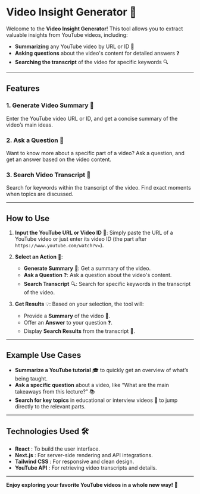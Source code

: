 # Video Insight Generator 🤖

Welcome to the **Video Insight Generator**! This tool allows you to extract valuable insights from YouTube videos, including:

- **Summarizing** any YouTube video by URL or ID 📄
- **Asking questions** about the video's content for detailed answers ❓
- **Searching the transcript** of the video for specific keywords 🔍

---

## Features

### 1. **Generate Video Summary** 📜
   Enter the YouTube video URL or ID, and get a concise summary of the video’s main ideas.

### 2. **Ask a Question** 🤔
   Want to know more about a specific part of a video? Ask a question, and get an answer based on the video content.

### 3. **Search Video Transcript** 🔎
   Search for keywords within the transcript of the video. Find exact moments when topics are discussed.

---

## How to Use

1. **Input the YouTube URL or Video ID** 🔗:
   Simply paste the URL of a YouTube video or just enter its video ID (the part after `https://www.youtube.com/watch?v=`).

2. **Select an Action** 🎯:
   - **Generate Summary** 📜: Get a summary of the video.
   - **Ask a Question** ❓: Ask a question about the video's content.
   - **Search Transcript** 🔍: Search for specific keywords in the transcript of the video.

3. **Get Results** 💡:
   Based on your selection, the tool will:
   - Provide a **Summary** of the video 📄.
   - Offer an **Answer** to your question ❓.
   - Display **Search Results** from the transcript 🔎.

---

## Example Use Cases

- **Summarize a YouTube tutorial** 🎓 to quickly get an overview of what’s being taught.
- **Ask a specific question** about a video, like “What are the main takeaways from this lecture?” 📚
- **Search for key topics** in educational or interview videos 🎤 to jump directly to the relevant parts.

---

## Technologies Used 🛠️

- **React** : To build the user interface.
- **Next.js** : For server-side rendering and API integrations.
- **Tailwind CSS** : For responsive and clean design.
- **YouTube API** : For retrieving video transcripts and details.

---

**Enjoy exploring your favorite YouTube videos in a whole new way! 🚀**
